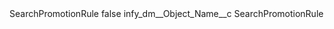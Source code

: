 <?xml version="1.0" encoding="UTF-8"?>
<CustomMetadata xmlns="http://soap.sforce.com/2006/04/metadata" xmlns:xsi="http://www.w3.org/2001/XMLSchema-instance" xmlns:xsd="http://www.w3.org/2001/XMLSchema">
    <label>SearchPromotionRule</label>
    <protected>false</protected>
    <values>
        <field>infy_dm__Object_Name__c</field>
        <value xsi:type="xsd:string">SearchPromotionRule</value>
    </values>
</CustomMetadata>
